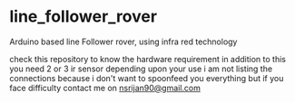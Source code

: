 # line_follower_rover
Arduino based line Follower rover, using infra red technology 



check this repository to know the hardware requirement in addition to this you need 2 or 3 ir sensor depending upon your use 
i am not listing the connections because i don't want to spoonfeed you everything but if you face difficulty contact me on nsrijan90@gmail.com
